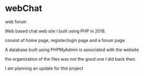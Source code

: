 # webChat
web forum  


Web based chat web site i built using PHP in 2018.

consist of home page, register/login page and a forum page

A database built using PHPMyAdmin is associated with the website

the organization of the files was not the good one I did back then.

I am planning an update for this project

